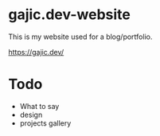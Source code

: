 # gajic.dev-website
This is my website used for a blog/portfolio.

https://gajic.dev/


# Todo
- What to say
- design
- projects gallery
